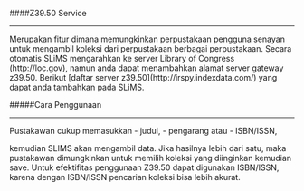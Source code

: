 ####Z39.50 Service
<hr>
Merupakan fitur dimana memungkinkan perpustakaan pengguna senayan untuk mengambil koleksi dari perpustakaan berbagai perpustakaan.
Secara otomatis SLiMS mengarahkan ke server Library of Congress (http://loc.gov), namun anda dapat menambahkan alamat server gateway z39.50.
Berikut [daftar server z39.50](http://irspy.indexdata.com/) yang dapat anda tambahkan pada SLiMS.

#####Cara Penggunaan
<hr>
Pustakawan cukup memasukkan
- judul,
- pengarang atau
- ISBN/ISSN,

kemudian SLIMS akan mengambil data. Jika hasilnya lebih dari satu, maka pustakawan dimungkinkan untuk memilih koleksi yang diinginkan kemudian save.
Untuk efektifitas penggunaan Z39.50 dapat digunakan ISBN/ISSN, karena dengan ISBN/ISSN pencarian koleksi bisa lebih akurat. 

